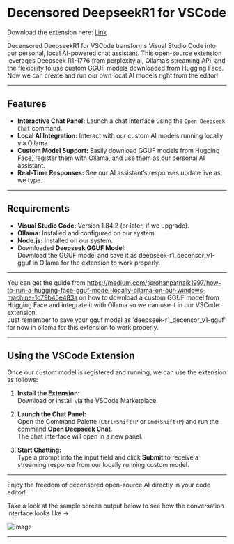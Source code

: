 
# Decensored DeepseekR1 for VSCode

Download the extension here: [Link](https://marketplace.visualstudio.com/items?itemName=rohan-patnaik.decensored-deepseekr1-for-vscode)

Decensored DeepseekR1 for VSCode transforms Visual Studio Code into our personal, local AI-powered chat assistant. This open-source extension leverages Deepseek R1-1776 from perplexity.ai, Ollama’s streaming API, and the flexibility to use custom GGUF models downloaded from Hugging Face. Now we can create and run our own local AI models right from the editor!

---

## Features

- **Interactive Chat Panel:** Launch a chat interface using the `Open Deepseek Chat` command.
- **Local AI Integration:** Interact with our custom AI models running locally via Ollama.
- **Custom Model Support:** Easily download GGUF models from Hugging Face, register them with Ollama, and use them as our personal AI assistant.
- **Real-Time Responses:** See our AI assistant’s responses update live as we type.

---

## Requirements

- **Visual Studio Code:** Version 1.84.2 (or later, if we upgrade).
- **Ollama:** Installed and configured on our system.
- **Node.js:** Installed on our system.
- Downloaded **Deepseek GGUF Model:**\
Download the GGUF model and save it as deepseek-r1_decensor_v1-gguf in Ollama for the extension to work properly.

---

You can get the guide from https://medium.com/@rohanpatnaik1997/how-to-run-a-hugging-face-gguf-model-locally-ollama-on-our-windows-machine-1c79b45e483a
on how to download a custom GGUF model from Hugging Face and integrate it with Ollama so we can use it in our VSCode extension.\
Just remember to save your gguf model as 'deepseek-r1_decensor_v1-gguf' for now in ollama for this extension to work properly.

---

## Using the VSCode Extension

Once our custom model is registered and running, we can use the extension as follows:

1. **Install the Extension:**  
   Download or install via the VSCode Marketplace.

2. **Launch the Chat Panel:**  
   Open the Command Palette (`Ctrl+Shift+P` or `Cmd+Shift+P`) and run the command **Open Deepseek Chat**.  
   The chat interface will open in a new panel.

3. **Start Chatting:**  
   Type a prompt into the input field and click **Submit** to receive a streaming response from our locally running custom model.

---

Enjoy the freedom of decensored open-source AI directly in your code editor! 

Take a look at the sample screen output below to see how the conversation interface looks like ->

![image](https://github.com/user-attachments/assets/4787d6b9-2cfb-465c-a47a-1299a518bc87)

---
